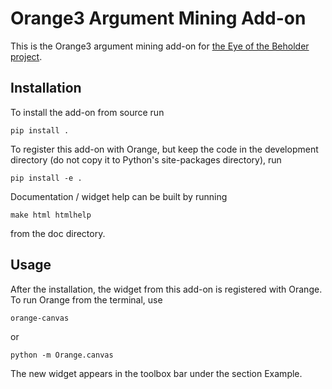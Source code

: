 Orange3 Argument Mining Add-on
======================

This is the Orange3 argument mining add-on for [the Eye of the Beholder project](https://research-software-directory.org/projects/the-eye-of-the-beholder). 

Installation
------------

To install the add-on from source run

    pip install .

To register this add-on with Orange, but keep the code in the development directory (do not copy it to 
Python's site-packages directory), run

    pip install -e .

Documentation / widget help can be built by running

    make html htmlhelp

from the doc directory.

Usage
-----

After the installation, the widget from this add-on is registered with Orange. To run Orange from the terminal,
use

    orange-canvas

or

    python -m Orange.canvas

The new widget appears in the toolbox bar under the section Example.
